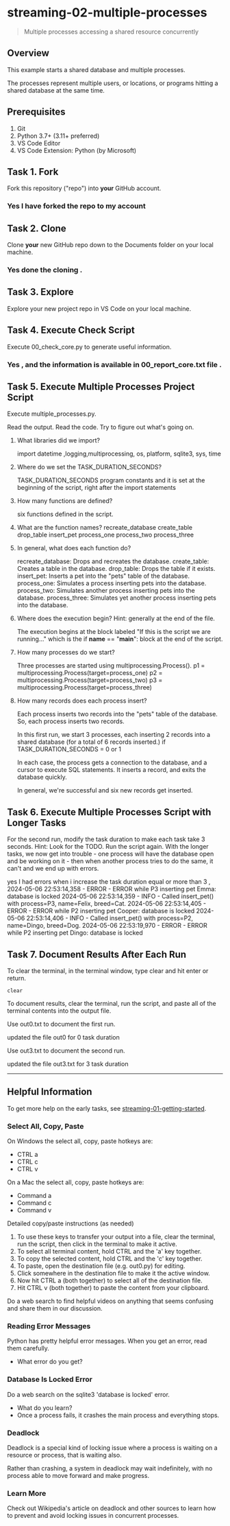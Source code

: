 # streaming-02-multiple-processes

> Multiple processes accessing a shared resource concurrently

## Overview

This example starts a shared database and multiple processes.

The processes represent multiple users, or locations, or programs 
hitting a shared database at the same time. 

## Prerequisites

1. Git
1. Python 3.7+ (3.11+ preferred)
1. VS Code Editor
1. VS Code Extension: Python (by Microsoft)

## Task 1. Fork 

Fork this repository ("repo") into **your** GitHub account. 
### Yes I have forked the repo to my account 

## Task 2. Clone

Clone **your** new GitHub repo down to the Documents folder on your local machine. 
### Yes done the cloning .

## Task 3. Explore

Explore your new project repo in VS Code on your local machine.

## Task 4. Execute Check Script

Execute 00_check_core.py to generate useful information.
### Yes , and the information is available in 00_report_core.txt file . 
## Task 5. Execute Multiple Processes Project Script

Execute multiple_processes.py.

Read the output. Read the code. 
Try to figure out what's going on. 

1. What libraries did we import?

   import datetime ,logging,multiprocessing, os, platform, sqlite3, sys, time
2. Where do we set the TASK_DURATION_SECONDS?

   TASK_DURATION_SECONDS program constants and it is set at the beginning of the script, right after the import statements 
3. How many functions are defined? 

   six functions defined in the script.
4. What are the function names? 
   recreate_database
   create_table
   drop_table
   insert_pet
   process_one
   process_two
   process_three
5. In general, what does each function do? 

    recreate_database: Drops and recreates the database.
    create_table: Creates a table in the database.
    drop_table: Drops the table if it exists.
    insert_pet: Inserts a pet into the "pets" table of the database.
    process_one: Simulates a process inserting pets into the database.
    process_two: Simulates another process inserting pets into the database.
    process_three: Simulates yet another process inserting pets into the database.

6. Where does the execution begin? Hint: generally at the end of the file.

   The execution begins at the block labeled "If this is the script we are running..." which is the if __name__ == "__main__": block at the end of the script.
8. How many processes do we start?

   Three processes are started using multiprocessing.Process().
    p1 = multiprocessing.Process(target=process_one)
    p2 = multiprocessing.Process(target=process_two)
    p3 = multiprocessing.Process(target=process_three)
9. How many records does each process insert?

    Each process inserts two records into the "pets" table of the database. So, each process inserts two records.

    In this first run, we start 3 processes, 
    each inserting 2 records into a shared database 
    (for a total of 6 records inserted.) if TASK_DURATION_SECONDS = 0 or 1

    In each case, the process gets a connection to the database, 
    and a cursor to execute SQL statements.
    It inserts a record, and exits the database quickly.

    In general, we're successful and six new records get inserted. 

## Task 6. Execute Multiple Processes Script with Longer Tasks

For the second run, modify the task duration to make each task take 3 seconds. 
Hint: Look for the TODO.
Run the script again. 
With the longer tasks, we now get into trouble - 
one process will have the database open and be working on it - 
then when another process tries to do the same, it can't and 
we end up with errors. 

yes I had errors when i increase the task duration equal or more than 3 , 
2024-05-06 22:53:14,358 - ERROR - ERROR while P3 inserting pet Emma: database is locked
2024-05-06 22:53:14,359 - INFO -   Called insert_pet() with process=P3, name=Felix, breed=Cat.
2024-05-06 22:53:14,405 - ERROR - ERROR while P2 inserting pet Cooper: database is locked
2024-05-06 22:53:14,406 - INFO -   Called insert_pet() with process=P2, name=Dingo, breed=Dog.
2024-05-06 22:53:19,970 - ERROR - ERROR while P2 inserting pet Dingo: database is locked

## Task 7. Document Results After Each Run

To clear the terminal, in the terminal window, type clear and hit enter or return. 

`clear`

To document results, clear the terminal, run the script, and paste all of the terminal contents into the output file.

Use out0.txt to document the first run. 

updated the file out0 for 0 task duration 

Use out3.txt to document the second run.

updated the file out3.txt for 3 task duration


-----

## Helpful Information

To get more help on the early tasks, see [streaming-01-getting-started](https://github.com/denisecase/streaming-01-getting-started).

### Select All, Copy, Paste

On Windows the select all, copy, paste hotkeys are:

- CTRL a 
- CTRL c 
- CTRL v 

On a Mac the select all, copy, paste hotkeys are:

- Command a
- Command c
- Command v

Detailed copy/paste instructions (as needed)

1. To use these keys to transfer your output into a file, 
clear the terminal, run the script, then click in the terminal to make it active.
1. To select all terminal content, hold CTRL and the 'a' key together. 
1. To copy the selected content, hold CTRL and the 'c' key together. 
1. To paste, open the destination file (e.g. out0.py) for editing.
1. Click somewhere in the destination file to make it the active window.
1. Now hit CTRL a (both together) to select all of the destination file.
1. Hit CTRL v (both together) to paste the content from your clipboard.

Do a web search to find helpful videos on anything that seems confusing
and share them in our discussion.

### Reading Error Messages

Python has pretty helpful error messages. 
When you get an error, read them carefully. 

- What error do you get?

### Database Is Locked Error

Do a web search on the sqlite3 'database is locked' error.

- What do you learn?
- Once a process fails, it crashes the main process and everything stops. 

### Deadlock

Deadlock is a special kind of locking issue where a process 
is waiting on a resource or process, that is waiting also. 

Rather than crashing, a system in deadlock may wait indefinitely, 
with no process able to move forward and make progress.

### Learn More

Check out Wikipedia's article on deadlock and other sources to learn how to prevent and avoid locking issues in concurrent processes. 
